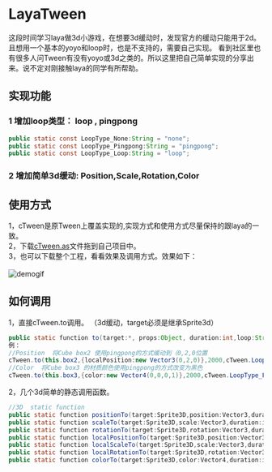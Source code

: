 [cTween.as]:https://github.com/dcl-Cheng/LayaTween/blob/master/src/cTween.as
[demogif]:https://github.com/dcl-Cheng/LayaTween/blob/master/demo.gif
# LayaTween
这段时间学习laya做3d小游戏，在想要3d缓动时，发现官方的缓动只能用于2d。且想用一个基本的yoyo和loop时，也是不支持的，需要自己实现。
看到社区里也有很多人问Tween有没有yoyo或3d之类的。所以这里把自己简单实现的分享出来。说不定对刚接触laya的同学有所帮助。

## 实现功能
### 1 增加loop类型： loop , pingpong
```java
public static const LoopType_None:String = "none";
public static const LoopType_Pingpong:String = "pingpong";
public static const LoopType_Loop:String = "loop";
```

### 2 增加简单3d缓动: Position,Scale,Rotation,Color

## 使用方式
1，cTween是原Tween上覆盖实现的,实现方式和使用方式尽量保持的跟laya的一致。<br>
2，下载[cTween.as]文件拖到自己项目中。<br>
3，也可以下载整个工程，看看效果及调用方式。效果如下：<br>  
![demogif]

## 如何调用
1，直接cTween.to调用。 （3d缓动，target必须是继承Sprite3d）
```java
public static function to(target:*, props:Object, duration:int,loop:String = LoopType_None, ease:Function = null, complete:Handler = null, delay:int = 0, coverBefore:Boolean = false, autoRecover:Boolean = true) :cTween
例：
//Position  将Cube box2 使用pingpong的方式缓动到（0,2,0位置
cTween.to(this.box2,{localPosition:new Vector3(0,2,0)},2000,cTween.LoopType_Pingpong,Ease.quadIn);
//Color  将Cube box3 的材质颜色使用pingpong的方式改变为黑色
cTween.to(this.box3,{color:new Vector4(0,0,0,1)},2000,cTween.LoopType_Pingpong,null,null,0,true);
```

2，几个3d简单的静态调用函数。
```java
//3D  static function 
public static function positionTo(target:Sprite3D,position:Vector3,duration:int,loop:String = LoopType_None,complete:Handler = null):cTween
public static function scaleTo(target:Sprite3D,scale:Vector3,duration:int,loop:String = LoopType_None,complete:Handler = null):cTween
public static function rotationTo(target:Sprite3D,rotation:Vector3,duration:int,loop:String = LoopType_None,complete:Handler = null):cTween
public static function localPositionTo(target:Sprite3D,position:Vector3,duration:int,loop:String = LoopType_None,complete:Handler = null):cTween
public static function localScaleTo(target:Sprite3D,scale:Vector3,duration:int,loop:String = LoopType_None,complete:Handler = null):cTween
public static function localRotationTo(target:Sprite3D,rotation:Vector3,duration:int,loop:String = LoopType_None,complete:Handler = null):cTween
public static function colorTo(target:Sprite3D,color:Vector4,duration:int,loop:String = LoopType_None,complete:Handler = null):cTween
```
